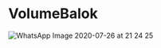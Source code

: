 # VolumeBalok
![WhatsApp Image 2020-07-26 at 21 24 25](https://user-images.githubusercontent.com/54672937/88481836-e81d7280-cf87-11ea-90ba-de38b7e36dbe.jpeg)
